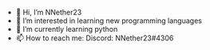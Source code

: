 - 👋 Hi, I’m NNether23
- 👀 I’m interested in learning new programming languages
- 🌱 I’m currently learning python
- 📫 How to reach me: Discord: NNether23#4306

<!---
NNether23/NNether23 is a ✨ special ✨ repository because its `README.md` (this file) appears on your GitHub profile.
You can click the Preview link to take a look at your changes.
--->
